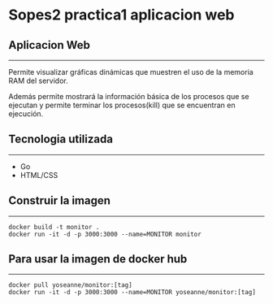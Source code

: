 # Sopes2 practica1 aplicacion web

## Aplicacion Web
---
Permite visualizar gráficas dinámicas que muestren el uso de la memoria RAM del servidor.

Además permite mostrará la información básica de los procesos que se ejecutan y permite terminar los procesos(kill) que se encuentran en ejecución.

## Tecnologia utilizada
---
- Go
- HTML/CSS

## Construir la imagen
---
    docker build -t monitor .
    docker run -it -d -p 3000:3000 --name=MONITOR monitor

## Para usar la imagen de docker hub
---
    docker pull yoseanne/monitor:[tag]
    docker run -it -d -p 3000:3000 --name=MONITOR yoseanne/monitor:[tag]